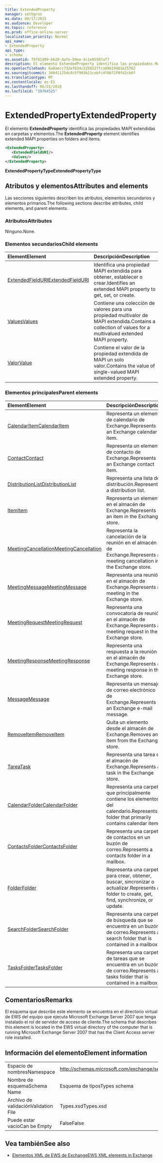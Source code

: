 ```yaml
---
title: ExtendedProperty
manager: sethgros
ms.date: 09/17/2015
ms.audience: Developer
ms.topic: reference
ms.prod: office-online-server
localization_priority: Normal
api_name:
- ExtendedProperty
api_type:
- schema
ms.assetid: f9701409-b620-4afe-b9ee-4c1e95507af7
description: El elemento ExtendedProperty identifica las propiedades MAPI extendidas en carpetas y elementos.
ms.openlocfilehash: 6a0aecc732ef634c2258127fca89b19461e25762
ms.sourcegitcommit: 34041125dc8c5f993b21cebfc4f8b72f0fd2cb6f
ms.translationtype: MT
ms.contentlocale: es-ES
ms.lasthandoff: 06/25/2018
ms.locfileid: "19764525"
---
```

# <a name="extendedproperty"></a><span data-ttu-id="d5b09-103">ExtendedProperty</span><span class="sxs-lookup"><span data-stu-id="d5b09-103">ExtendedProperty</span></span>

<span data-ttu-id="d5b09-104">El elemento **ExtendedProperty** identifica las propiedades MAPI extendidas en carpetas y elementos.</span><span class="sxs-lookup"><span data-stu-id="d5b09-104">The **ExtendedProperty** element identifies extended MAPI properties on folders and items.</span></span> 
  
```xml
<ExtendedProperty>
   <ExtendedFieldURI/>
   <Values/>
</ExtendedProperty>
```

 <span data-ttu-id="d5b09-105">**ExtendedPropertyType**</span><span class="sxs-lookup"><span data-stu-id="d5b09-105">**ExtendedPropertyType**</span></span>
## <a name="attributes-and-elements"></a><span data-ttu-id="d5b09-106">Atributos y elementos</span><span class="sxs-lookup"><span data-stu-id="d5b09-106">Attributes and elements</span></span>

<span data-ttu-id="d5b09-107">Las secciones siguientes describen los atributos, elementos secundarios y elementos primarios.</span><span class="sxs-lookup"><span data-stu-id="d5b09-107">The following sections describe attributes, child elements, and parent elements.</span></span>
  
### <a name="attributes"></a><span data-ttu-id="d5b09-108">Atributos</span><span class="sxs-lookup"><span data-stu-id="d5b09-108">Attributes</span></span>

<span data-ttu-id="d5b09-109">Ninguno.</span><span class="sxs-lookup"><span data-stu-id="d5b09-109">None.</span></span>
  
### <a name="child-elements"></a><span data-ttu-id="d5b09-110">Elementos secundarios</span><span class="sxs-lookup"><span data-stu-id="d5b09-110">Child elements</span></span>

|<span data-ttu-id="d5b09-111">**Element**</span><span class="sxs-lookup"><span data-stu-id="d5b09-111">**Element**</span></span>|<span data-ttu-id="d5b09-112">**Descripción**</span><span class="sxs-lookup"><span data-stu-id="d5b09-112">**Description**</span></span>|
|:-----|:-----|
|[<span data-ttu-id="d5b09-113">ExtendedFieldURI</span><span class="sxs-lookup"><span data-stu-id="d5b09-113">ExtendedFieldURI</span></span>](extendedfielduri.md) <br/> |<span data-ttu-id="d5b09-114">Identifica una propiedad MAPI extendida para obtener, establecer o crear.</span><span class="sxs-lookup"><span data-stu-id="d5b09-114">Identifies an extended MAPI property to get, set, or create.</span></span>  <br/> |
|[<span data-ttu-id="d5b09-115">Values</span><span class="sxs-lookup"><span data-stu-id="d5b09-115">Values</span></span>](values.md) <br/> |<span data-ttu-id="d5b09-116">Contiene una colección de valores para una propiedad multivalor de MAPI extendida.</span><span class="sxs-lookup"><span data-stu-id="d5b09-116">Contains a collection of values for a multivalued extended MAPI property.</span></span>  <br/> |
|[<span data-ttu-id="d5b09-117">Valor</span><span class="sxs-lookup"><span data-stu-id="d5b09-117">Value</span></span>](value.md) <br/> |<span data-ttu-id="d5b09-118">Contiene el valor de la propiedad extendida de MAPI un solo valor.</span><span class="sxs-lookup"><span data-stu-id="d5b09-118">Contains the value of single-valued MAPI extended property.</span></span>  <br/> |
   
### <a name="parent-elements"></a><span data-ttu-id="d5b09-119">Elementos principales</span><span class="sxs-lookup"><span data-stu-id="d5b09-119">Parent elements</span></span>

|<span data-ttu-id="d5b09-120">**Element**</span><span class="sxs-lookup"><span data-stu-id="d5b09-120">**Element**</span></span>|<span data-ttu-id="d5b09-121">**Descripción**</span><span class="sxs-lookup"><span data-stu-id="d5b09-121">**Description**</span></span>|
|:-----|:-----|
|[<span data-ttu-id="d5b09-122">CalendarItem</span><span class="sxs-lookup"><span data-stu-id="d5b09-122">CalendarItem</span></span>](calendaritem.md) <br/> |<span data-ttu-id="d5b09-123">Representa un elemento de calendario de Exchange.</span><span class="sxs-lookup"><span data-stu-id="d5b09-123">Represents an Exchange calendar item.</span></span>  <br/> |
|[<span data-ttu-id="d5b09-124">Contact</span><span class="sxs-lookup"><span data-stu-id="d5b09-124">Contact</span></span>](contact.md) <br/> |<span data-ttu-id="d5b09-125">Representa un elemento de contacto de Exchange.</span><span class="sxs-lookup"><span data-stu-id="d5b09-125">Represents an Exchange contact item.</span></span>  <br/> |
|[<span data-ttu-id="d5b09-126">DistributionList</span><span class="sxs-lookup"><span data-stu-id="d5b09-126">DistributionList</span></span>](distributionlist.md) <br/> |<span data-ttu-id="d5b09-127">Representa una lista de distribución.</span><span class="sxs-lookup"><span data-stu-id="d5b09-127">Represents a distribution list.</span></span>  <br/> |
|[<span data-ttu-id="d5b09-128">Item</span><span class="sxs-lookup"><span data-stu-id="d5b09-128">Item</span></span>](item.md) <br/> |<span data-ttu-id="d5b09-129">Representa un elemento en el almacén de Exchange.</span><span class="sxs-lookup"><span data-stu-id="d5b09-129">Represents an item in the Exchange store.</span></span>  <br/> |
|[<span data-ttu-id="d5b09-130">MeetingCancellation</span><span class="sxs-lookup"><span data-stu-id="d5b09-130">MeetingCancellation</span></span>](meetingcancellation.md) <br/> |<span data-ttu-id="d5b09-131">Representa la cancelación de la reunión en el almacén de Exchange.</span><span class="sxs-lookup"><span data-stu-id="d5b09-131">Represents a meeting cancellation in the Exchange store.</span></span>  <br/> |
|[<span data-ttu-id="d5b09-132">MeetingMessage</span><span class="sxs-lookup"><span data-stu-id="d5b09-132">MeetingMessage</span></span>](meetingmessage.md) <br/> |<span data-ttu-id="d5b09-133">Representa una reunión en el almacén de Exchange.</span><span class="sxs-lookup"><span data-stu-id="d5b09-133">Represents a meeting in the Exchange store.</span></span>  <br/> |
|[<span data-ttu-id="d5b09-134">MeetingRequest</span><span class="sxs-lookup"><span data-stu-id="d5b09-134">MeetingRequest</span></span>](meetingrequest.md) <br/> |<span data-ttu-id="d5b09-135">Representa una convocatoria de reunión en el almacén de Exchange.</span><span class="sxs-lookup"><span data-stu-id="d5b09-135">Represents a meeting request in the Exchange store.</span></span>  <br/> |
|[<span data-ttu-id="d5b09-136">MeetingResponse</span><span class="sxs-lookup"><span data-stu-id="d5b09-136">MeetingResponse</span></span>](meetingresponse.md) <br/> |<span data-ttu-id="d5b09-137">Representa una respuesta a la reunión en el almacén de Exchange.</span><span class="sxs-lookup"><span data-stu-id="d5b09-137">Represents a meeting response in the Exchange store.</span></span>  <br/> |
|[<span data-ttu-id="d5b09-138">Message</span><span class="sxs-lookup"><span data-stu-id="d5b09-138">Message</span></span>](message-ex15websvcsotherref.md) <br/> |<span data-ttu-id="d5b09-139">Representa un mensaje de correo electrónico de Exchange.</span><span class="sxs-lookup"><span data-stu-id="d5b09-139">Represents an Exchange e-mail message.</span></span>  <br/> |
|[<span data-ttu-id="d5b09-140">RemoveItem</span><span class="sxs-lookup"><span data-stu-id="d5b09-140">RemoveItem</span></span>](removeitem.md) <br/> |<span data-ttu-id="d5b09-141">Quita un elemento desde el almacén de Exchange.</span><span class="sxs-lookup"><span data-stu-id="d5b09-141">Removes an item from the Exchange store.</span></span>  <br/> |
|[<span data-ttu-id="d5b09-142">Tarea</span><span class="sxs-lookup"><span data-stu-id="d5b09-142">Task</span></span>](task.md) <br/> |<span data-ttu-id="d5b09-143">Representa una tarea en el almacén de Exchange.</span><span class="sxs-lookup"><span data-stu-id="d5b09-143">Represents a task in the Exchange store.</span></span>  <br/> |
|[<span data-ttu-id="d5b09-144">CalendarFolder</span><span class="sxs-lookup"><span data-stu-id="d5b09-144">CalendarFolder</span></span>](calendarfolder.md) <br/> |<span data-ttu-id="d5b09-145">Representa una carpeta que principalmente contiene los elementos del calendario.</span><span class="sxs-lookup"><span data-stu-id="d5b09-145">Represents a folder that primarily contains calendar items.</span></span>  <br/> |
|[<span data-ttu-id="d5b09-146">ContactsFolder</span><span class="sxs-lookup"><span data-stu-id="d5b09-146">ContactsFolder</span></span>](contactsfolder.md) <br/> |<span data-ttu-id="d5b09-147">Representa una carpeta de contactos en un buzón de correo.</span><span class="sxs-lookup"><span data-stu-id="d5b09-147">Represents a contacts folder in a mailbox.</span></span>  <br/> |
|[<span data-ttu-id="d5b09-148">Folder</span><span class="sxs-lookup"><span data-stu-id="d5b09-148">Folder</span></span>](folder.md) <br/> |<span data-ttu-id="d5b09-149">Representa una carpeta para crear, obtener, buscar, sincronizar o actualizar.</span><span class="sxs-lookup"><span data-stu-id="d5b09-149">Represents a folder to create, get, find, synchronize, or update.</span></span>  <br/> |
|[<span data-ttu-id="d5b09-150">SearchFolder</span><span class="sxs-lookup"><span data-stu-id="d5b09-150">SearchFolder</span></span>](searchfolder.md) <br/> |<span data-ttu-id="d5b09-151">Representa una carpeta de búsqueda que se encuentra en un buzón de correo.</span><span class="sxs-lookup"><span data-stu-id="d5b09-151">Represents a search folder that is contained in a mailbox.</span></span>  <br/> |
|[<span data-ttu-id="d5b09-152">TasksFolder</span><span class="sxs-lookup"><span data-stu-id="d5b09-152">TasksFolder</span></span>](tasksfolder.md) <br/> |<span data-ttu-id="d5b09-153">Representa una carpeta de tareas que se encuentra en un buzón de correo.</span><span class="sxs-lookup"><span data-stu-id="d5b09-153">Represents a tasks folder that is contained in a mailbox.</span></span>  <br/> |
   
## <a name="remarks"></a><span data-ttu-id="d5b09-154">Comentarios</span><span class="sxs-lookup"><span data-stu-id="d5b09-154">Remarks</span></span>

<span data-ttu-id="d5b09-155">El esquema que describe este elemento se encuentra en el directorio virtual de EWS del equipo que ejecuta Microsoft Exchange Server 2007 que tenga instalado el rol de servidor de acceso de cliente.</span><span class="sxs-lookup"><span data-stu-id="d5b09-155">The schema that describes this element is located in the EWS virtual directory of the computer that is running Microsoft Exchange Server 2007 that has the Client Access server role installed.</span></span>
  
## <a name="element-information"></a><span data-ttu-id="d5b09-156">Información del elemento</span><span class="sxs-lookup"><span data-stu-id="d5b09-156">Element information</span></span>

|||
|:-----|:-----|
|<span data-ttu-id="d5b09-157">Espacio de nombres</span><span class="sxs-lookup"><span data-stu-id="d5b09-157">Namespace</span></span>  <br/> |http://schemas.microsoft.com/exchange/services/2006/types  <br/> |
|<span data-ttu-id="d5b09-158">Nombre de esquema</span><span class="sxs-lookup"><span data-stu-id="d5b09-158">Schema Name</span></span>  <br/> |<span data-ttu-id="d5b09-159">Esquema de tipos</span><span class="sxs-lookup"><span data-stu-id="d5b09-159">Types schema</span></span>  <br/> |
|<span data-ttu-id="d5b09-160">Archivo de validación</span><span class="sxs-lookup"><span data-stu-id="d5b09-160">Validation File</span></span>  <br/> |<span data-ttu-id="d5b09-161">Types.xsd</span><span class="sxs-lookup"><span data-stu-id="d5b09-161">Types.xsd</span></span>  <br/> |
|<span data-ttu-id="d5b09-162">Puede estar vacío</span><span class="sxs-lookup"><span data-stu-id="d5b09-162">Can be Empty</span></span>  <br/> |<span data-ttu-id="d5b09-163">False</span><span class="sxs-lookup"><span data-stu-id="d5b09-163">False</span></span>  <br/> |
   
## <a name="see-also"></a><span data-ttu-id="d5b09-164">Vea también</span><span class="sxs-lookup"><span data-stu-id="d5b09-164">See also</span></span>



- [<span data-ttu-id="d5b09-165">Elementos XML de EWS de Exchange</span><span class="sxs-lookup"><span data-stu-id="d5b09-165">EWS XML elements in Exchange</span></span>](ews-xml-elements-in-exchange.md)

